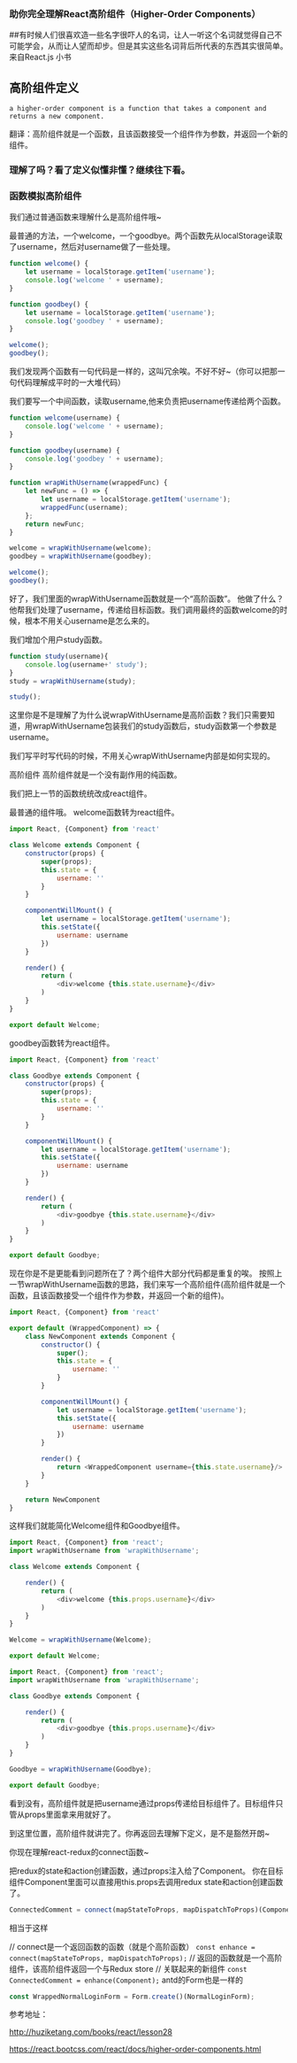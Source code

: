 ### 助你完全理解React高阶组件（Higher-Order Components）
##有时候人们很喜欢造一些名字很吓人的名词，让人一听这个名词就觉得自己不可能学会，从而让人望而却步。但是其实这些名词背后所代表的东西其实很简单。来自React.js 小书

## 高阶组件定义
`a higher-order component is a function that takes a component and returns a new component.`

翻译：高阶组件就是一个函数，且该函数接受一个组件作为参数，并返回一个新的组件。

### 理解了吗？看了定义似懂非懂？继续往下看。

### 函数模拟高阶组件
我们通过普通函数来理解什么是高阶组件哦~

最普通的方法，一个welcome，一个goodbye。两个函数先从localStorage读取了username，然后对username做了一些处理。
```js
function welcome() {
    let username = localStorage.getItem('username');
    console.log('welcome ' + username);
}

function goodbey() {
    let username = localStorage.getItem('username');
    console.log('goodbey ' + username);
}

welcome();
goodbey();
```
我们发现两个函数有一句代码是一样的，这叫冗余唉。不好不好~（你可以把那一句代码理解成平时的一大堆代码）

我们要写一个中间函数，读取username,他来负责把username传递给两个函数。
```js
function welcome(username) {
    console.log('welcome ' + username);
}

function goodbey(username) {
    console.log('goodbey ' + username);
}

function wrapWithUsername(wrappedFunc) {
    let newFunc = () => {
        let username = localStorage.getItem('username');
        wrappedFunc(username);
    };
    return newFunc;
}

welcome = wrapWithUsername(welcome);
goodbey = wrapWithUsername(goodbey);

welcome();
goodbey();
```
好了，我们里面的wrapWithUsername函数就是一个“高阶函数”。
他做了什么？他帮我们处理了username，传递给目标函数。我们调用最终的函数welcome的时候，根本不用关心username是怎么来的。

我们增加个用户study函数。
```js
function study(username){
    console.log(username+' study');
}
study = wrapWithUsername(study);

study();
```
这里你是不是理解了为什么说wrapWithUsername是高阶函数？我们只需要知道，用wrapWithUsername包装我们的study函数后，study函数第一个参数是username。

我们写平时写代码的时候，不用关心wrapWithUsername内部是如何实现的。

高阶组件
高阶组件就是一个没有副作用的纯函数。

我们把上一节的函数统统改成react组件。

最普通的组件哦。
welcome函数转为react组件。
```js
import React, {Component} from 'react'

class Welcome extends Component {
    constructor(props) {
        super(props);
        this.state = {
            username: ''
        }
    }

    componentWillMount() {
        let username = localStorage.getItem('username');
        this.setState({
            username: username
        })
    }

    render() {
        return (
            <div>welcome {this.state.username}</div>
        )
    }
}

export default Welcome;
```
goodbey函数转为react组件。
```js
import React, {Component} from 'react'

class Goodbye extends Component {
    constructor(props) {
        super(props);
        this.state = {
            username: ''
        }
    }

    componentWillMount() {
        let username = localStorage.getItem('username');
        this.setState({
            username: username
        })
    }

    render() {
        return (
            <div>goodbye {this.state.username}</div>
        )
    }
}

export default Goodbye;
```
现在你是不是更能看到问题所在了？两个组件大部分代码都是重复的唉。
按照上一节wrapWithUsername函数的思路，我们来写一个高阶组件(高阶组件就是一个函数，且该函数接受一个组件作为参数，并返回一个新的组件)。
```js
import React, {Component} from 'react'

export default (WrappedComponent) => {
    class NewComponent extends Component {
        constructor() {
            super();
            this.state = {
                username: ''
            }
        }

        componentWillMount() {
            let username = localStorage.getItem('username');
            this.setState({
                username: username
            })
        }

        render() {
            return <WrappedComponent username={this.state.username}/>
        }
    }

    return NewComponent
}
```
这样我们就能简化Welcome组件和Goodbye组件。
```js
import React, {Component} from 'react';
import wrapWithUsername from 'wrapWithUsername';

class Welcome extends Component {

    render() {
        return (
            <div>welcome {this.props.username}</div>
        )
    }
}

Welcome = wrapWithUsername(Welcome);

export default Welcome;
```
```js
import React, {Component} from 'react';
import wrapWithUsername from 'wrapWithUsername';

class Goodbye extends Component {

    render() {
        return (
            <div>goodbye {this.props.username}</div>
        )
    }
}

Goodbye = wrapWithUsername(Goodbye);

export default Goodbye;
```
看到没有，高阶组件就是把username通过props传递给目标组件了。目标组件只管从props里面拿来用就好了。

到这里位置，高阶组件就讲完了。你再返回去理解下定义，是不是豁然开朗~

你现在理解react-redux的connect函数~

把redux的state和action创建函数，通过props注入给了Component。
你在目标组件Component里面可以直接用this.props去调用redux state和action创建函数了。

```js
ConnectedComment = connect(mapStateToProps, mapDispatchToProps)(Component);
```
相当于这样

// connect是一个返回函数的函数（就是个高阶函数）
`const enhance = connect(mapStateToProps, mapDispatchToProps);`
// 返回的函数就是一个高阶组件，该高阶组件返回一个与Redux store
// 关联起来的新组件
`const ConnectedComment = enhance(Component);`
antd的Form也是一样的
```js
const WrappedNormalLoginForm = Form.create()(NormalLoginForm);
```
参考地址：

http://huziketang.com/books/react/lesson28


https://react.bootcss.com/react/docs/higher-order-components.html
